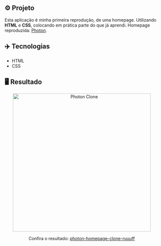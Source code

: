 ## ⚙️ Projeto
Esta aplicação é minha primeira reprodução, de uma homepage. Utilizando **HTML** e **CSS**, colocando em prática parte do que já aprendi. Homepage reproduzida: <a href="https://html5up.net/photon" target="_blank">Photon</a>.


## ✈️ Tecnologias
- HTML
- CSS

## 🖥️ Resultado
<div align="center">
  <img alt="Photon Clone" src="https://i.imgur.com/bn3sbun.png" width="450px"> 
  <p>Confira o resultado: <a href="https://photon-homepage-clone-ruuuff.netlify.app">photon-homepage-clone-ruuuff</a></p>
</div>